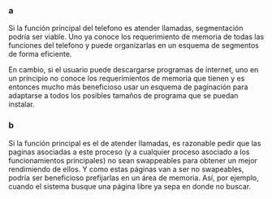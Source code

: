 ### a
Si la función principal del telefono es atender llamadas, segmentación podría ser viable. Uno ya conoce los requerimiento de memoria de todas las funciones del telefono y puede organizarlas en un esquema de segmentos de forma eficiente.

En cambio, si el usuario puede descargarse programas de internet, uno en un principio no conoce los requerimientos de memoria que tienen y es entonces mucho más beneficioso usar un esquema de paginación para adaptarse a todos los posibles tamaños de programa que se puedan instalar.

### b
Si la función principal es el de atender llamadas, es razonable pedir que las paginas asociadas a este proceso (y a cualquier proceso asociado a los funcionamientos principales) no sean swappeables para obtener un mejor rendimiendo de ellos. 
Y como estas páginas van a ser no swapeables, podría ser beneficioso prefijarlas en un área de memoria. Así, por ejemplo, cuando el sistema busque una página libre ya sepa en donde no buscar.